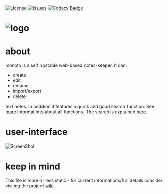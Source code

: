 [![License](https://img.shields.io/badge/license-GPL3-brightgreen.svg)](LICENSE)
[![Issues](https://img.shields.io/github/issues/yafp/monoto.svg)](https://github.com/yafp/monoto/issues)
[![Codacy Badge](https://api.codacy.com/project/badge/Grade/e2fd2c87f2bb429d80c7b37b707b20c8)](https://www.codacy.com/app/yafp/monoto?utm_source=github.com&amp;utm_medium=referral&amp;utm_content=yafp/monoto&amp;utm_campaign=Badge_Grade)


![logo](https://raw.githubusercontent.com/yafp/monoto/master/images/logo/monoto_logo_black.png)
==========


# about
monoto is a self hostable web-based notes-keeper. It can:

* create
* edit
* rename
* import/export
* delete

text notes. In addition it features a quick and good search function. See [more](https://github.com/yafp/monoto/wiki/Functions) informations about all functions. The search is explained [here](https://github.com/yafp/monoto/wiki/The-search-function).


# user-interface
![ScreenShot](https://raw.githubusercontent.com/yafp/monoto/master/images/screenshots/screenshot_current.png)


# keep in mind
This file is more or less static - for current informations/full details consider visiting the project [wiki](https://github.com/yafp/monoto/wiki)
